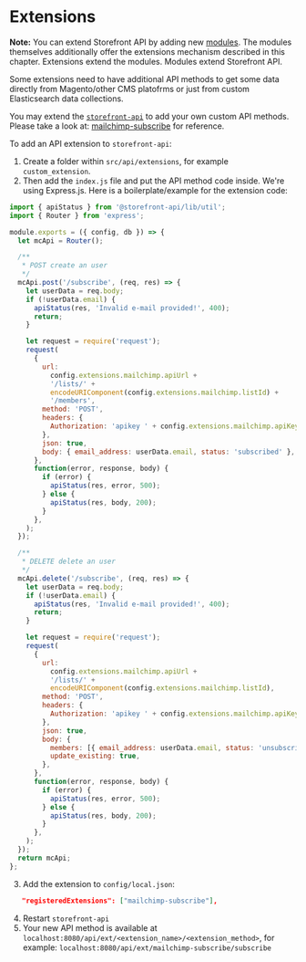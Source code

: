 # Extensions

**Note:** You can extend Storefront API by adding new [modules](../modules/introduction.md). The modules themselves additionally offer the extensions mechanism described in this chapter. Extensions extend the modules. Modules extend Storefront API.

Some extensions need to have additional API methods to get some data directly from Magento/other CMS platofrms or just from custom Elasticsearch data collections.

You may extend the [`storefront-api`](https://github.com/DivanteLtd/storefront-api) to add your own custom API methods. Please take a look at: [mailchimp-subscribe](https://github.com/DivanteLtd/storefront-api/blob/develop/src/api/extensions/mailchimp-subscribe/index.js) for reference.

To add an API extension to `storefront-api`:

1. Create a folder within `src/api/extensions`, for example `custom_extension`.
2. Then add the `index.js` file and put the API method code inside. We're using Express.js. Here is a boilerplate/example for the extension code:

```js
import { apiStatus } from '@storefront-api/lib/util';
import { Router } from 'express';

module.exports = ({ config, db }) => {
  let mcApi = Router();

  /**
   * POST create an user
   */
  mcApi.post('/subscribe', (req, res) => {
    let userData = req.body;
    if (!userData.email) {
      apiStatus(res, 'Invalid e-mail provided!', 400);
      return;
    }

    let request = require('request');
    request(
      {
        url:
          config.extensions.mailchimp.apiUrl +
          '/lists/' +
          encodeURIComponent(config.extensions.mailchimp.listId) +
          '/members',
        method: 'POST',
        headers: {
          Authorization: 'apikey ' + config.extensions.mailchimp.apiKey,
        },
        json: true,
        body: { email_address: userData.email, status: 'subscribed' },
      },
      function(error, response, body) {
        if (error) {
          apiStatus(res, error, 500);
        } else {
          apiStatus(res, body, 200);
        }
      },
    );
  });

  /**
   * DELETE delete an user
   */
  mcApi.delete('/subscribe', (req, res) => {
    let userData = req.body;
    if (!userData.email) {
      apiStatus(res, 'Invalid e-mail provided!', 400);
      return;
    }

    let request = require('request');
    request(
      {
        url:
          config.extensions.mailchimp.apiUrl +
          '/lists/' +
          encodeURIComponent(config.extensions.mailchimp.listId),
        method: 'POST',
        headers: {
          Authorization: 'apikey ' + config.extensions.mailchimp.apiKey,
        },
        json: true,
        body: {
          members: [{ email_address: userData.email, status: 'unsubscribed' }],
          update_existing: true,
        },
      },
      function(error, response, body) {
        if (error) {
          apiStatus(res, error, 500);
        } else {
          apiStatus(res, body, 200);
        }
      },
    );
  });
  return mcApi;
};
```

3. Add the extension to `config/local.json`:

```json
   "registeredExtensions": ["mailchimp-subscribe"],
```

4. Restart `storefront-api`
5. Your new API method is available at `localhost:8080/api/ext/<extension_name>/<extension_method>`, for example: `localhost:8080/api/ext/mailchimp-subscribe/subscribe`
